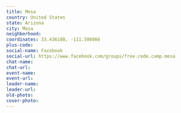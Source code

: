 ```yaml
---
title: Mesa
country: United States
state: Arizona
city: Mesa
neighborhood: 
coordinates: 33.436188, -111.586066
plus-code:
social-name: Facebook
social-url: https://www.facebook.com/groups/free.code.camp.mesa
chat-name:
chat-url:
event-name:
event-url:
leader-name:
leader-url:
old-photo: 
cover-photo:
---
```

